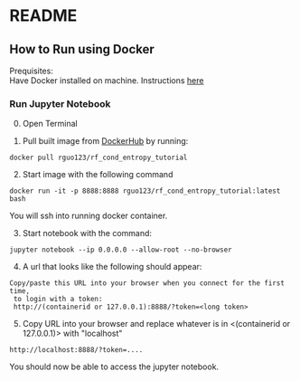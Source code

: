 # README

## How to Run using Docker
Prequisites:  
Have Docker installed on machine. Instructions [here](https://docs.docker.com/docker-for-mac/install/)

### Run Jupyter Notebook
0. Open Terminal

1. Pull built image from [DockerHub](https://hub.docker.com/r/rguo123/rf_cond_entropy_tutorial/) by running:  
  ```
  docker pull rguo123/rf_cond_entropy_tutorial
  ```
2. Start image with the following command
  ```
  docker run -it -p 8888:8888 rguo123/rf_cond_entropy_tutorial:latest bash
  ```
   You will ssh into running docker container.
  
3. Start notebook with the command:  
  ```
  jupyter notebook --ip 0.0.0.0 --allow-root --no-browser
  ```
4. A url that looks like the following should appear:
  ```
  Copy/paste this URL into your browser when you connect for the first time,
   to login with a token:
   http://(containerid or 127.0.0.1):8888/?token=<long token>

  ```
5. Copy URL into your browser and replace whatever is in <(containerid or 127.0.0.1)> with "localhost"
  ```
  http://localhost:8888/?token=....
  ```
   You should now be able to access the jupyter notebook.
